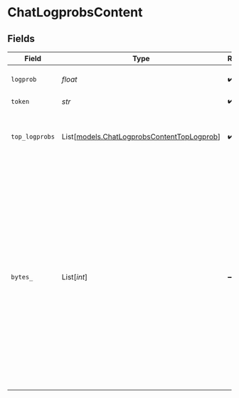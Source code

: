 # ChatLogprobsContent


## Fields

| Field                                                                                                                                                                                                                                                                                                              | Type                                                                                                                                                                                                                                                                                                               | Required                                                                                                                                                                                                                                                                                                           | Description                                                                                                                                                                                                                                                                                                        |
| ------------------------------------------------------------------------------------------------------------------------------------------------------------------------------------------------------------------------------------------------------------------------------------------------------------------ | ------------------------------------------------------------------------------------------------------------------------------------------------------------------------------------------------------------------------------------------------------------------------------------------------------------------ | ------------------------------------------------------------------------------------------------------------------------------------------------------------------------------------------------------------------------------------------------------------------------------------------------------------------ | ------------------------------------------------------------------------------------------------------------------------------------------------------------------------------------------------------------------------------------------------------------------------------------------------------------------ |
| `logprob`                                                                                                                                                                                                                                                                                                          | *float*                                                                                                                                                                                                                                                                                                            | :heavy_check_mark:                                                                                                                                                                                                                                                                                                 | The log probability of this token.                                                                                                                                                                                                                                                                                 |
| `token`                                                                                                                                                                                                                                                                                                            | *str*                                                                                                                                                                                                                                                                                                              | :heavy_check_mark:                                                                                                                                                                                                                                                                                                 | The token.                                                                                                                                                                                                                                                                                                         |
| `top_logprobs`                                                                                                                                                                                                                                                                                                     | List[[models.ChatLogprobsContentTopLogprob](../models/chatlogprobscontenttoplogprob.md)]                                                                                                                                                                                                                           | :heavy_check_mark:                                                                                                                                                                                                                                                                                                 | List of the most likely tokens and their log probability, at this token position.                                                                                                                                                                                                                                  |
| `bytes_`                                                                                                                                                                                                                                                                                                           | List[*int*]                                                                                                                                                                                                                                                                                                        | :heavy_minus_sign:                                                                                                                                                                                                                                                                                                 | A list of integers representing the UTF-8 bytes representation of the token. Useful in instances where characters are represented by multiple tokens and their byte representations must be combined to generate the correct text representation. Can be `null` if there is no bytes representation for the token. |